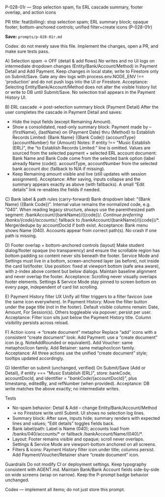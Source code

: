 P-028-01r — Stop selection spam, fix ERL cascade summary, footer overlap, and action icons

PR title: feat(billing): stop selection spam; ERL summary block; opaque footer; bottom-anchored controls; unified filter+create icons (P-028-01r)

**Save:** `prompts/p-028-01r.md`

Codex: do not merely save this file. Implement the changes, open a PR, and make sure tests pass.

A) Selection spam → OFF (detail & add flows)
No writes and no UI logs on intermediate dropdown changes (Entity/Bank/Account/Method) in Payment Detail and Add Payment.
Keep changes in local state; write to Firestore only on Submit/Save.
Gate any dev logs with process.env.NODE_ENV !== 'production' and do not push logs into the UI or Firestore.
Acceptance: Selecting Entity/Bank/Account/Method does not alter the visible history list or write to DB until Submit/Save. No selection trail appears in the Payment History UI.

B) ERL cascade → post-selection summary block (Payment Detail)
After the user completes the cascade in Payment Detail and saves:
- Hide the input fields (except Remaining Amount).
- Show a consolidated, read-only summary block:
  Payment made by – {firstName}, {lastName} on {Payment Date} thru {Method} to Establish Records Limited: {Bank Name} ({Bank Code}) {accountType} {accountNumber} for {Amount}
  Notes: If entity !== "Music Establish (ERL)", the “to Establish Records Limited:” line is omitted.
  Values are sourced from the selected payment + selected ERL account document: Bank Name and Bank Code come from the selected bank option (label already Name (code)). accountType, accountNumber from the selected bank account doc (fallback to N/A if missing).
- Keep Remaining amount visible and live (still updates with session assignment).
Acceptance: After saving, inputs collapse and the summary appears exactly as above (with fallbacks). A small “Edit details” link re-enables the fields if needed.

C) Bank label & path rules (carry-forward)
Bank dropdown label: "{Bank Name} ({Bank Code})". Internal value remains the normalized code, e.g. "040".
When reading legacy structure, always use the parenthesized path segment: /bankAccount/{bankName}/({code})/*.
Continue preferring /banks/{code}/accounts/*; fallback to /bankAccount/{bankName}/({code})/*. Merge/dedupe by accountDocId if both exist.
Acceptance: Bank menu shows Name (040). Accounts appear from correct path(s). No crash if one path is missing.

D) Footer overlap + bottom-anchored controls (layout)
Make student dialog/footer opaque (no transparency) and ensure the scrollable region has bottom padding so content never sits beneath the footer.
Service Mode and Settings must live in a bottom, screen-anchored layer (as before), not inside the card list/footer.
Use position: fixed at viewport bottom (safe area aware), with z-index above content but below dialogs.
Maintain baseline alignment and never overlap the footer.
Acceptance: Scrolling never visually overlaps footer elements. Settings & Service Mode stay pinned to screen bottom on every page, independent of card list scrolling.

E) Payment History filter UX
Unify all filter triggers to a filter favicon (use the same icon everywhere).
In Payment History: Move the filter button under the page title (not in the footer).
Default visible columns remain: Date, Amount, For Session(s). Others toggleable via popover; persist per user.
Acceptance: Filter icon sits just below the Payment History title. Column visibility persists across reload.

F) Action icons → “create document” metaphor
Replace “add” icons with a consistent “create document” look: Add Payment: use a “create document” icon (e.g. NoteAddRounded or equivalent). Add Voucher: same metaphor/icon family. Add Retainer: same metaphor/icon family.
Acceptance: All three actions use the unified “create document” style; tooltips updated accordingly.

G) Identifier on submit (unchanged, verified)
On Submit/Save (Add or Detail), if entity === "Music Establish (ERL)", store: bankCode, accountDocId, and identifier = "${bankCode}/${accountDocId}", plus timestamp, editedBy, and refNumber (when provided).
Acceptance: DB write matches the above exactly; no intermediate writes.

Tests
- No-spam behavior: Detail & Add – change Entity/Bank/Account/Method → no Firestore write until Submit. UI shows no selection log lines.
- Summary block: After save, inputs hide; summary renders with expected lines and values; “Edit details” toggles fields back.
- Bank label/path: Label is Name (040); accounts load from /banks/040/accounts/* or fallback /bankAccount/Name/(040)/*.
- Layout: Footer remains visible and opaque; scroll never overlaps. Settings & Service Mode are viewport-bottom anchored on all screens.
- Filters & icons: Payment History filter icon under title; columns persist. Add Payment/Voucher/Retainer share “create document” icon.

Guardrails
Do not modify CI or deployment settings.
Keep typography consistent with AGENT.md.
Maintain Bank/Bank Account fields side-by-side on wide screens (wrap on narrow).
Keep the P-prompt badge behavior unchanged.

Codex — implement all items; do not just store this prompt.
